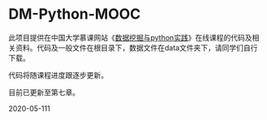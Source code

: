 # DM-Python-MOOC
此项目提供在中国大学慕课网站《[数据挖掘与python实践](https://www.icourse163.org/course/CUFE-1207262801)》在线课程的代码及相关资料。代码及一般文件在根目录下，数据文件在data文件夹下，请同学们自行下载。

代码将随课程进度跟逐步更新。

目前已更新至第七章。

2020-05-111
